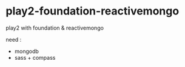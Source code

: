 play2-foundation-reactivemongo
==============================

play2 with foundation &amp; reactivemongo

need :
- mongodb
- sass + compass
